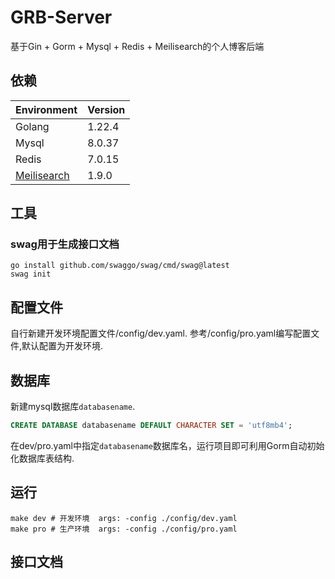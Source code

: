 # GRB-Server
基于Gin + Gorm + Mysql + Redis + Meilisearch的个人博客后端
## 依赖
| Environment | Version     |
| ----------- | ----------- |
| Golang      | 1.22.4      |
| Mysql       | 8.0.37      |
| Redis       | 7.0.15      |
| [Meilisearch](www.meilisearch.com) | 1.9.0       |

## 工具
### swag用于生成接口文档
```
go install github.com/swaggo/swag/cmd/swag@latest
swag init
```
## 配置文件
自行新建开发环境配置文件/config/dev.yaml.
参考/config/pro.yaml编写配置文件,默认配置为开发环境.
## 数据库
新建mysql数据库``databasename``.
```sql
CREATE DATABASE databasename DEFAULT CHARACTER SET = 'utf8mb4';
```
在dev/pro.yaml中指定``databasename``数据库名，运行项目即可利用Gorm自动初始化数据库表结构.
## 运行
```shell
make dev # 开发环境  args: -config ./config/dev.yaml
make pro # 生产环境  args: -config ./config/pro.yaml
```
## 接口文档

